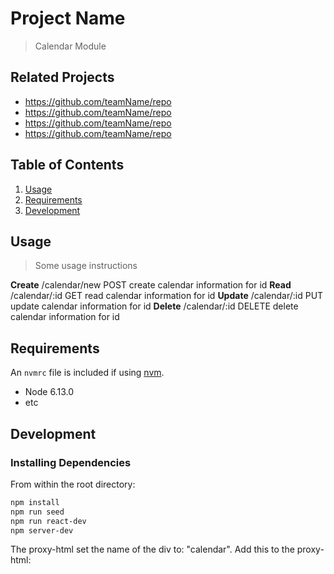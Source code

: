 # Project Name

> Calendar Module

## Related Projects

  - https://github.com/teamName/repo
  - https://github.com/teamName/repo
  - https://github.com/teamName/repo
  - https://github.com/teamName/repo

## Table of Contents

1. [Usage](#Usage)
1. [Requirements](#requirements)
1. [Development](#development)

## Usage

> Some usage instructions

**Create**     /calendar/new      POST    create calendar information for id
**Read**       /calendar/:id      GET     read calendar information for id
**Update**     /calendar/:id      PUT     update calendar information for id
**Delete**     /calendar/:id      DELETE  delete calendar information for id

## Requirements

An `nvmrc` file is included if using [nvm](https://github.com/creationix/nvm).

- Node 6.13.0
- etc

## Development

### Installing Dependencies

From within the root directory:

```sh
npm install
npm run seed
npm run react-dev
npm server-dev
```
The proxy-html set the name of the div to: "calendar".
Add this to the proxy-html: <script src="http://localhost:3005/bundle.js"></script>
